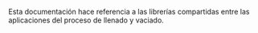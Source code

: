 Esta documentación hace referencia a las librerías compartidas entre las aplicaciones del proceso de llenado y vaciado.
